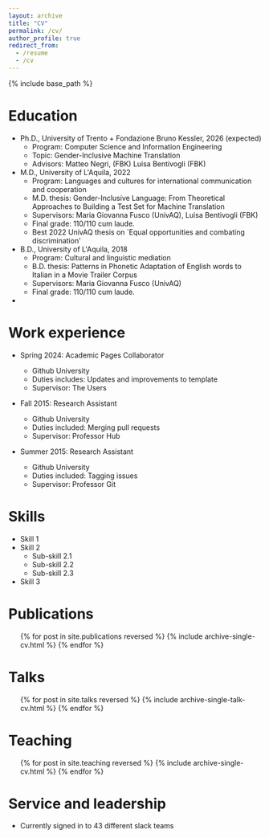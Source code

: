 ```yaml
---
layout: archive
title: "CV"
permalink: /cv/
author_profile: true
redirect_from:
  - /resume
  - /cv
---
```


{% include base_path %}

Education
======
* Ph.D., University of Trento + Fondazione Bruno Kessler, 2026 (expected)
  * Program: Computer Science and Information Engineering
  * Topic: Gender-Inclusive Machine Translation
  * Advisors: Matteo Negri, (FBK) Luisa Bentivogli (FBK)
* M.D., University of L'Aquila, 2022
  * Program: Languages and cultures for international communication and cooperation
  * M.D. thesis: Gender-Inclusive Language: From Theoretical Approaches to Building a Test Set for Machine Translation
  * Supervisors: Maria Giovanna Fusco (UnivAQ), Luisa Bentivogli (FBK)
  * Final grade: 110/110 cum laude.
  * Best 2022 UnivAQ thesis on `Equal opportunities and combating discrimination'
* B.D., University of L'Aquila, 2018
  * Program: Cultural and linguistic mediation
  * B.D. thesis: Patterns in Phonetic Adaptation of English words to Italian in a Movie Trailer Corpus
  * Supervisors: Maria Giovanna Fusco (UnivAQ)
  * Final grade: 110/110 cum laude.
* 

Work experience
======
* Spring 2024: Academic Pages Collaborator
  * Github University
  * Duties includes: Updates and improvements to template
  * Supervisor: The Users

* Fall 2015: Research Assistant
  * Github University
  * Duties included: Merging pull requests
  * Supervisor: Professor Hub

* Summer 2015: Research Assistant
  * Github University
  * Duties included: Tagging issues
  * Supervisor: Professor Git
  
Skills
======
* Skill 1
* Skill 2
  * Sub-skill 2.1
  * Sub-skill 2.2
  * Sub-skill 2.3
* Skill 3

Publications
======
  <ul>{% for post in site.publications reversed %}
    {% include archive-single-cv.html %}
  {% endfor %}</ul>
  
Talks
======
  <ul>{% for post in site.talks reversed %}
    {% include archive-single-talk-cv.html  %}
  {% endfor %}</ul>
  
Teaching
======
  <ul>{% for post in site.teaching reversed %}
    {% include archive-single-cv.html %}
  {% endfor %}</ul>
  
Service and leadership
======
* Currently signed in to 43 different slack teams
